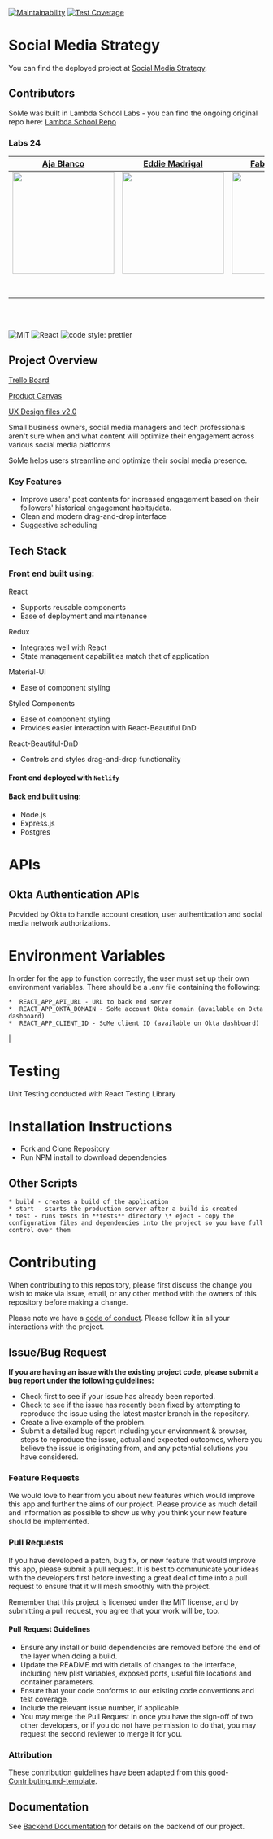 [![Maintainability](https://api.codeclimate.com/v1/badges/f93fbc62f8d991e5acc2/maintainability)](https://codeclimate.com/github/Lambda-School-Labs/social-media-strategy-fe/maintainability)
[![Test Coverage](https://api.codeclimate.com/v1/badges/f93fbc62f8d991e5acc2/test_coverage)](https://codeclimate.com/github/Lambda-School-Labs/social-media-strategy-fe/test_coverage)

# Social Media Strategy

You can find the deployed project at [Social Media Strategy](https://so-me.netlify.app/).

## Contributors

SoMe was built in Lambda School Labs - you can find the ongoing original repo here: [Lambda School Repo](https://github.com/Lambda-School-Labs/social-media-strategy-fe)

### Labs 24

|                                         [Aja Blanco](https://github.com/ajablanco)                                         |                                     [Eddie Madrigal](https://github.com/eddiemadrigal)                                      |                                           [Fabricio Bezerra](https://github.com/fbzr)                                            |                                                            [Jack S. Kim](https://github.com/jskway)                                                             |                                         [Tim Shaker](https://github.com/tmshkr)                                         |
| :------------------------------------------------------------------------------------------------------------------------: | :-------------------------------------------------------------------------------------------------------------------------: | :------------------------------------------------------------------------------------------------------------------------------: | :---------------------------------------------------------------------------------------------------------------------------------------------------------------: | :---------------------------------------------------------------------------------------------------------------------: |
|                [<img src="./src/assets/imgs/aja-blanco.png" width = "200" />](https://github.com/ajablanco)                |            [<img src="./src/assets/imgs/eddie-madrigal.jpeg" width = "200" />](https://github.com/eddiemadrigal)            |                  [<img src="./src/assets/imgs/fabricio-bezerra.jpeg" width = "200" />](https://github.com/fbzr)                  | [<img src="https://avatars3.githubusercontent.com/u/47550491?s=460&u=df9ffae0c4c35af6f4abc860adaa59bce872086b&v=4" width = "200" />](https://github.com/jskway) |                [<img src="./src/assets/imgs/tim-shaker.png" width = "200" />](https://github.com/tmshkr)                |
|                   [<img src="https://github.com/favicon.ico" width="15"> ](https://github.com/ajablanco)                   |                 [<img src="https://github.com/favicon.ico" width="15"> ](https://github.com/eddiemadrigal)                  |                        [<img src="https://github.com/favicon.ico" width="15"> ](https://github.com/fbzr)                         |                                       [<img src="https://github.com/favicon.ico" width="15"> ](https://github.com/jskway)                                       |                   [<img src="https://github.com/favicon.ico" width="15"> ](https://github.com/tmshkr)                   |
| [ <img src="https://static.licdn.com/sc/h/al2o9zrvru7aqj8e1x2rzsrca" width="15"> ](https://www.linkedin.com/in/ajablanco/) | [ <img src="https://static.licdn.com/sc/h/al2o9zrvru7aqj8e1x2rzsrca" width="15"> ](https://www.linkedin.com/in/edmadrigal/) | [ <img src="https://static.licdn.com/sc/h/al2o9zrvru7aqj8e1x2rzsrca" width="15"> ](https://www.linkedin.com/in/fabricio-bezerra) |                     [ <img src="https://static.licdn.com/sc/h/al2o9zrvru7aqj8e1x2rzsrca" width="15"> ](https://www.linkedin.com/in/jackskim/)                     | [ <img src="https://static.licdn.com/sc/h/al2o9zrvru7aqj8e1x2rzsrca" width="15"> ](https://www.linkedin.com/in/tmshkr/) |

<br>
<br>

![MIT](https://img.shields.io/packagist/l/doctrine/orm.svg)
![React](https://img.shields.io/badge/react-v16.13.0.2-blue.svg)
![code style: prettier](https://img.shields.io/badge/code_style-prettier-ff69b4.svg?style=flat-square)

## Project Overview

[Trello Board](https://trello.com/b/ckiGAMRc/labs-24-social-media-strategy)

[Product Canvas](https://www.notion.so/Social-Media-Strategy-9d1840703db34c5cb44d0f4a0cc45543)

[UX Design files v2.0](https://www.figma.com/file/xUEu5t398Z4vRXxHNs3jX9/Draft-5?node-id=0%3A1)

Small business owners, social media managers and tech professionals aren't sure when and what content will optimize their engagement across various social media platforms

SoMe helps users streamline and optimize their social media presence.

### Key Features

- Improve users' post contents for increased engagement based on their followers' historical engagement habits/data.
- Clean and modern drag-and-drop interface
- Suggestive scheduling

## Tech Stack

### Front end built using:

React

- Supports reusable components
- Ease of deployment and maintenance

Redux

- Integrates well with React
- State management capabilities match that of application

Material-UI

- Ease of component styling

Styled Components

- Ease of component styling
- Provides easier interaction with React-Beautiful DnD

React-Beautiful-DnD

- Controls and styles drag-and-drop functionality

#### Front end deployed with `Netlify`

#### [Back end](https://github.com/some-labs-24/back-end) built using:

- Node.js
- Express.js
- Postgres

# APIs

## Okta Authentication APIs

Provided by Okta to handle account creation, user authentication and social media network authorizations.

<!--## 2️⃣ Payment API here

🚫Replace text below with a description of the API

This is the way you take out your flustrations. Get away from those little Christmas tree things we used to make in school. Isn't it fantastic that you can change your mind and create all these happy things? Everything's not great in life, but we can still find beauty in it.

## 3️⃣ Misc API here

🚫Replace text below with a description of the API

You can do anything your heart can imagine. In life you need colors. This is where you take out all your hostilities and frustrations. It's better than kicking the puppy dog around and all that so. I'm sort of a softy, I couldn't shoot Bambi except with a camera. Trees get lonely too, so we'll give him a little friend. We'll lay all these little funky little things in there.

## 3️⃣ Misc API here

🚫Replace text below with a description of the API

When you do it your way you can go anywhere you choose. Let your heart take you to wherever you want to be. If I paint something, I don't want to have to explain what it is. A tree needs to be your friend if you're going to paint him. That's a son of a gun of a cloud. Even the worst thing we can do here is good.

## 3️⃣ Misc API here

🚫Replace text below with a description of the API

Volunteering your time; it pays you and your whole community fantastic dividends. Maybe there's a happy little waterfall happening over here. You can spend all day playing with mountains. We don't have to be committed. We are just playing here. You have freedom here. The only guide is your heart. It's cold, but it's beautiful.-->

# Environment Variables

In order for the app to function correctly, the user must set up their own environment variables. There should be a .env file containing the following:

    *  REACT_APP_API_URL - URL to back end server
    *  REACT_APP_OKTA_DOMAIN - SoMe account Okta domain (available on Okta
    dashboard)
    *  REACT_APP_CLIENT_ID - SoMe client ID (available on Okta dashboard)

<!-- # 5️⃣ Content Licenses

🚫For all content - images, icons, etc, use this table to document permission of use. Remove the two placeholders and add you content to this table

| Image Filename | Source / Creator | License                                                                      |
| -------------- | ---------------- | ---------------------------------------------------------------------------- |
| doodles.png    | Nicole Bennett   | [Creative Commons](https://www.toptal.com/designers/subtlepatterns/doodles/) |
| rings.svg      | Sam Herbert      | [MIT](https://github.com/SamHerbert/SVG-Loaders)                             | --> |

# Testing

Unit Testing conducted with React Testing Library

# Installation Instructions

- Fork and Clone Repository
- Run NPM install to download dependencies

## Other Scripts

    * build - creates a build of the application
    * start - starts the production server after a build is created
    * test - runs tests in **tests** directory \* eject - copy the configuration files and dependencies into the project so you have full control over them

# Contributing

When contributing to this repository, please first discuss the change you wish to make via issue, email, or any other method with the owners of this repository before making a change.

Please note we have a [code of conduct](./CODE_OF_CONDUCT.md). Please follow it in all your interactions with the project.

## Issue/Bug Request

**If you are having an issue with the existing project code, please submit a bug report under the following guidelines:**

- Check first to see if your issue has already been reported.
- Check to see if the issue has recently been fixed by attempting to reproduce the issue using the latest master branch in the repository.
- Create a live example of the problem.
- Submit a detailed bug report including your environment & browser, steps to reproduce the issue, actual and expected outcomes, where you believe the issue is originating from, and any potential solutions you have considered.

### Feature Requests

We would love to hear from you about new features which would improve this app and further the aims of our project. Please provide as much detail and information as possible to show us why you think your new feature should be implemented.

### Pull Requests

If you have developed a patch, bug fix, or new feature that would improve this app, please submit a pull request. It is best to communicate your ideas with the developers first before investing a great deal of time into a pull request to ensure that it will mesh smoothly with the project.

Remember that this project is licensed under the MIT license, and by submitting a pull request, you agree that your work will be, too.

#### Pull Request Guidelines

- Ensure any install or build dependencies are removed before the end of the layer when doing a build.
- Update the README.md with details of changes to the interface, including new plist variables, exposed ports, useful file locations and container parameters.
- Ensure that your code conforms to our existing code conventions and test coverage.
- Include the relevant issue number, if applicable.
- You may merge the Pull Request in once you have the sign-off of two other developers, or if you do not have permission to do that, you may request the second reviewer to merge it for you.

### Attribution

These contribution guidelines have been adapted from [this good-Contributing.md-template](https://gist.github.com/PurpleBooth/b24679402957c63ec426).

## Documentation

See [Backend Documentation](https://github.com/Lambda-School-Labs/social-media-strategy-be/blob/master/README.md) for details on the backend of our project.
